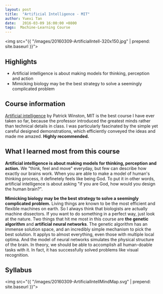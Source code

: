 ```yaml
---
layout: post
title:  "Artificial Intelligence - MIT"
author: Yuexi Tan
date:   2016-03-09 16:00:00 +0800
tags:  Machine-Learning Course
---
```


<img src="{{ "/images/20160309-ArtificialIntell-320x150.jpg" | prepend: site.baseurl }}">

## Highlights

+ Artificial intelligence is about making models for thinking, perception and action
+ Mimicking biology may be the best strategy to solve a seemingly complicated problem

## Course information

[Artificial intelligence](http://ocw.mit.edu/courses/electrical-engineering-and-computer-science/6-034-artificial-intelligence-fall-2010/index.htm) by Patrick Winston, MIT is the best course I have ever taken so far, because the professor introduced the greatest minds rather than technical details in class. I was particularly fascinated by the simple yet careful designed demonstrations, which efficiently conveyed the ideas and made me amazed. **Highly recommended.**

## What I learned most from this course

**Artificial intelligence is about making models for thinking, perception and action.** We "think, feel and move" everyday, but few can describe how exactly our brains work. When you are able to make a model of human's thinking process, it definetely feels like being God. To put it in other words, artificial intelligence is about asking "if you are God, how would you design the human brain?".

**Mimicking biology may be the best strategy to solve a seemingly complicated problem.** Living things are known to be the most efficient and flexible machines on earth. So I always think that biologists are actually machine dissectors. If you want to do something in a perfect way, just look at the nature. Two things that hit me most in this course are **the genetic algorithm** and **artificial neural networks**. The genetic algorithm has an immense solution space, and an incredibly simple mechanism to pick the best solution. It applys to almost everything, even those with multiple local optima. And the model of neural networks simulates the physical structure of the brain. In theory, we should be able to accomplish all human-doable tasks with it. In fact, it has successfully solved problems like visual recognition. 

## Syllabus

<img src="{{ "/images/20160309-ArtificialIntellMindMap.svg" | prepend: site.baseurl }}">
